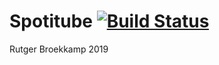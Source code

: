 # Spotitube  [![Build Status](https://travis-ci.com/RutgerBr/spotitube.svg?branch=master)](https://travis-ci.com/RutgerBr/spotitube)


Rutger Broekkamp 2019
